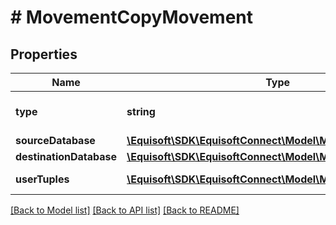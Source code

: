 # # MovementCopyMovement

## Properties

Name | Type | Description | Notes
------------ | ------------- | ------------- | -------------
**type** | **string** |  | [default to 'COPY']
**sourceDatabase** | [**\Equisoft\SDK\EquisoftConnect\Model\MovementDatabase**](MovementDatabase.md) |  |
**destinationDatabase** | [**\Equisoft\SDK\EquisoftConnect\Model\MovementDatabase**](MovementDatabase.md) |  |
**userTuples** | [**\Equisoft\SDK\EquisoftConnect\Model\MovementUserTuple[]**](MovementUserTuple.md) | List of user tuples. |

[[Back to Model list]](../../README.md#models) [[Back to API list]](../../README.md#endpoints) [[Back to README]](../../README.md)
